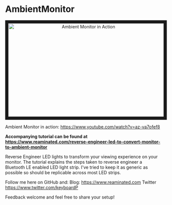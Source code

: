 # AmbientMonitor

<p align="center">
<a href="http://www.youtube.com/watch?feature=player_embedded&v=az-va7ofef8" target="_blank">
 <img  src="http://img.youtube.com/vi/az-va7ofef8/mqdefault.jpg" alt="Ambient Monitor in Action" width="500" height="300" border="10" />
</a>
</p>

Ambient Monitor in action: https://www.youtube.com/watch?v=az-va7ofef8

**Accompanying tutorial can be found at https://www.reaminated.com/reverse-engineer-led-to-convert-monitor-to-ambient-monitor**

Reverse Engineer LED lights to transform your viewing experience on your monitor. The tutorial explains the steps taken to reverse engineer a Bluetooth LE enabled LED light strip. I've tried to keep it as generic as possible so should be replicable across most LED strips.

Follow me here on GitHub and:
Blog: https://www.reaminated.com
Twitter https://www.twitter.com/keyboardP

Feedback welcome and feel free to share your setup!
